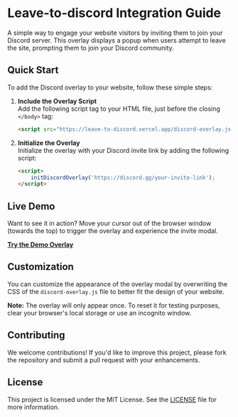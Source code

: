# Leave-to-discord Integration Guide

A simple way to engage your website visitors by inviting them to join your Discord server. This overlay displays a popup when users attempt to leave the site, prompting them to join your Discord community.

## Quick Start

To add the Discord overlay to your website, follow these simple steps:

1. **Include the Overlay Script**  
   Add the following script tag to your HTML file, just before the closing `</body>` tag:

   ```html
   <script src="https://leave-to-discord.vercel.app/discord-overlay.js"></script>
   ```

2. **Initialize the Overlay**  
   Initialize the overlay with your Discord invite link by adding the following script:

   ```html
   <script>
       initDiscordOverlay('https://discord.gg/your-invite-link');
   </script>
   ```

## Live Demo

Want to see it in action? Move your cursor out of the browser window (towards the top) to trigger the overlay and experience the invite modal.

[**Try the Demo Overlay**](https://leave-to-discord.vercel.app/)

## Customization

You can customize the appearance of the overlay modal by overwriting the CSS of the `discord-overlay.js` file to better fit the design of your website.

**Note:** The overlay will only appear once. To reset it for testing purposes, clear your browser's local storage or use an incognito window.

## Contributing

We welcome contributions! If you'd like to improve this project, please fork the repository and submit a pull request with your enhancements.

## License

This project is licensed under the MIT License. See the [LICENSE](LICENSE) file for more information.
